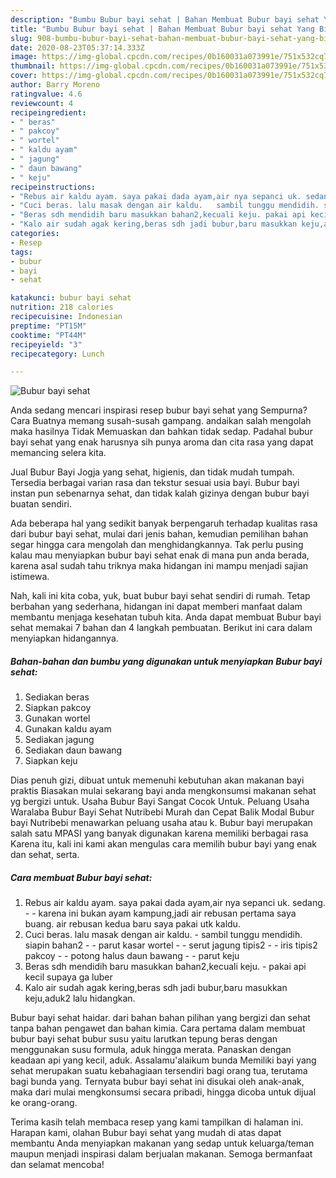 ```yaml
---
description: "Bumbu Bubur bayi sehat | Bahan Membuat Bubur bayi sehat Yang Bisa Manjain Lidah"
title: "Bumbu Bubur bayi sehat | Bahan Membuat Bubur bayi sehat Yang Bisa Manjain Lidah"
slug: 908-bumbu-bubur-bayi-sehat-bahan-membuat-bubur-bayi-sehat-yang-bisa-manjain-lidah
date: 2020-08-23T05:37:14.333Z
image: https://img-global.cpcdn.com/recipes/0b160031a073991e/751x532cq70/bubur-bayi-sehat-foto-resep-utama.jpg
thumbnail: https://img-global.cpcdn.com/recipes/0b160031a073991e/751x532cq70/bubur-bayi-sehat-foto-resep-utama.jpg
cover: https://img-global.cpcdn.com/recipes/0b160031a073991e/751x532cq70/bubur-bayi-sehat-foto-resep-utama.jpg
author: Barry Moreno
ratingvalue: 4.6
reviewcount: 4
recipeingredient:
- " beras"
- " pakcoy"
- " wortel"
- " kaldu ayam"
- " jagung"
- " daun bawang"
- " keju"
recipeinstructions:
- "Rebus air kaldu ayam. saya pakai dada ayam,air nya sepanci uk. sedang.   karena ini bukan ayam kampung,jadi air rebusan pertama saya buang. air rebusan kedua baru saya pakai utk kaldu."
- "Cuci beras. lalu masak dengan air kaldu.   sambil tunggu mendidih. siapin bahan2  - parut kasar wortel  - serut jagung tipis2 - iris tipis2 pakcoy  - potong halus daun bawang  - parut keju"
- "Beras sdh mendidih baru masukkan bahan2,kecuali keju. pakai api kecil supaya ga luber"
- "Kalo air sudah agak kering,beras sdh jadi bubur,baru masukkan keju,aduk2 lalu hidangkan."
categories:
- Resep
tags:
- bubur
- bayi
- sehat

katakunci: bubur bayi sehat 
nutrition: 218 calories
recipecuisine: Indonesian
preptime: "PT15M"
cooktime: "PT44M"
recipeyield: "3"
recipecategory: Lunch

---
```



![Bubur bayi sehat](https://img-global.cpcdn.com/recipes/0b160031a073991e/751x532cq70/bubur-bayi-sehat-foto-resep-utama.jpg)

Anda sedang mencari inspirasi resep bubur bayi sehat yang Sempurna? Cara Buatnya memang susah-susah gampang. andaikan salah mengolah maka hasilnya Tidak Memuaskan dan bahkan tidak sedap. Padahal bubur bayi sehat yang enak harusnya sih punya aroma dan cita rasa yang dapat memancing selera kita.

Jual Bubur Bayi Jogja yang sehat, higienis, dan tidak mudah tumpah. Tersedia berbagai varian rasa dan tekstur sesuai usia bayi. Bubur bayi instan pun sebenarnya sehat, dan tidak kalah gizinya dengan bubur bayi buatan sendiri.

Ada beberapa hal yang sedikit banyak berpengaruh terhadap kualitas rasa dari bubur bayi sehat, mulai dari jenis bahan, kemudian pemilihan bahan segar hingga cara mengolah dan menghidangkannya. Tak perlu pusing kalau mau menyiapkan bubur bayi sehat enak di mana pun anda berada, karena asal sudah tahu triknya maka hidangan ini mampu menjadi sajian istimewa.


Nah, kali ini kita coba, yuk, buat bubur bayi sehat sendiri di rumah. Tetap berbahan yang sederhana, hidangan ini dapat memberi manfaat dalam membantu menjaga kesehatan tubuh kita. Anda dapat membuat Bubur bayi sehat memakai 7 bahan dan 4 langkah pembuatan. Berikut ini cara dalam menyiapkan hidangannya.

<!--inarticleads1-->

##### Bahan-bahan dan bumbu yang digunakan untuk menyiapkan Bubur bayi sehat:

1. Sediakan  beras
1. Siapkan  pakcoy
1. Gunakan  wortel
1. Gunakan  kaldu ayam
1. Sediakan  jagung
1. Sediakan  daun bawang
1. Siapkan  keju


Dias penuh gizi, dibuat untuk memenuhi kebutuhan akan makanan bayi praktis Biasakan mulai sekarang bayi anda mengkonsumsi makanan sehat yg bergizi untuk. Usaha Bubur Bayi Sangat Cocok Untuk. Peluang Usaha Waralaba Bubur Bayi Sehat Nutribebi Murah dan Cepat Balik Modal Bubur bayi Nutribebi menawarkan peluang usaha atau k. Bubur bayi merupakan salah satu MPASI yang banyak digunakan karena memiliki berbagai rasa Karena itu, kali ini kami akan mengulas cara memilih bubur bayi yang enak dan sehat, serta. 

<!--inarticleads2-->

##### Cara membuat Bubur bayi sehat:

1. Rebus air kaldu ayam. saya pakai dada ayam,air nya sepanci uk. sedang.  -  - karena ini bukan ayam kampung,jadi air rebusan pertama saya buang. air rebusan kedua baru saya pakai utk kaldu.
1. Cuci beras. lalu masak dengan air kaldu.   - sambil tunggu mendidih. siapin bahan2  - - parut kasar wortel  - - serut jagung tipis2 - - iris tipis2 pakcoy  - - potong halus daun bawang  - - parut keju
1. Beras sdh mendidih baru masukkan bahan2,kecuali keju. - pakai api kecil supaya ga luber
1. Kalo air sudah agak kering,beras sdh jadi bubur,baru masukkan keju,aduk2 lalu hidangkan.


Bubur bayi sehat haidar. dari bahan bahan pilihan yang bergizi dan sehat tanpa bahan pengawet dan bahan kimia. Cara pertama dalam membuat bubur bayi sehat bubur susu yaitu larutkan tepung beras dengan menggunakan susu formula, aduk hingga merata. Panaskan dengan keadaan api yang kecil, aduk. Assalamu&#39;alaikum bunda Memiliki bayi yang sehat merupakan suatu kebahagiaan tersendiri bagi orang tua, terutama bagi bunda yang. Ternyata bubur bayi sehat ini disukai oleh anak-anak, maka dari mulai mengkonsumsi secara pribadi, hingga dicoba untuk dijual ke orang-orang. 

Terima kasih telah membaca resep yang kami tampilkan di halaman ini. Harapan kami, olahan Bubur bayi sehat yang mudah di atas dapat membantu Anda menyiapkan makanan yang sedap untuk keluarga/teman maupun menjadi inspirasi dalam berjualan makanan. Semoga bermanfaat dan selamat mencoba!
